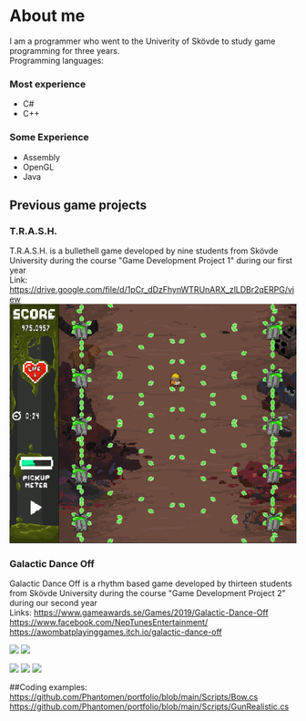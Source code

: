 # About me
I am a programmer who went to the Univerity of Skövde to study game programming for three years.  
Programming languages:
### Most experience
- C#
- C++

### Some Experience
- Assembly
- OpenGL
- Java


## Previous game projects

### T.R.A.S.H.
T.R.A.S.H. is a bullethell game developed by nine students from Skövde University during the course "Game Development Project 1" during our first year  
Link: https://drive.google.com/file/d/1pCr_dDzFhynWTRUnARX_zlLDBr2qERPG/view
<img src="https://github.com/Phantomen/portfolio/blob/main/Screenshots/TRASH_screenshot.png"/>


### Galactic Dance Off
Galactic Dance Off is a rhythm based game developed by thirteen students from Skövde University during the course "Game Development Project 2" during our second year  
Links: https://www.gameawards.se/Games/2019/Galactic-Dance-Off  
https://www.facebook.com/NepTunesEntertainment/  
https://awombatplayinggames.itch.io/galactic-dance-off

<img src="https://img.itch.zone/aW1nLzI2MTQyOTEucG5n/original/jUJsIx.png"/>
<img src="https://img.itch.zone/aW1hZ2UvNTA0NjQ4LzI2MTQyMTkucG5n/original/fSlFHN.png"/>

<img src="https://img.itch.zone/aW1nLzI2MTQzMTYuZ2lm/original/5eQtog.gif"/> <img src="https://img.itch.zone/aW1nLzI2MTQzMTQuZ2lm/original/o8qPB0.gif"/> <img src="https://img.itch.zone/aW1nLzI2MTQzMTcuZ2lm/original/l8FMEW.gif"/>




##Coding examples:  
https://github.com/Phantomen/portfolio/blob/main/Scripts/Bow.cs  
https://github.com/Phantomen/portfolio/blob/main/Scripts/GunRealistic.cs
